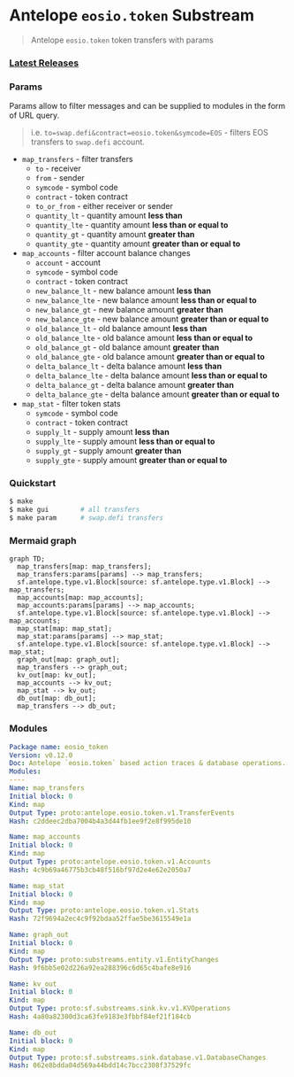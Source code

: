 # Antelope `eosio.token` Substream

> Antelope `eosio.token` token transfers with params

### [Latest Releases](https://github.com/pinax-network/substreams/releases)


### Params
Params allow to filter messages and can be supplied to modules in the form of URL query.

> i.e. `to=swap.defi&contract=eosio.token&symcode=EOS` - filters EOS transfers to `swap.defi` account.

- `map_transfers` - filter transfers
  - `to` - receiver
  - `from` - sender
  - `symcode` - symbol code
  - `contract` - token contract
  - `to_or_from` - either receiver or sender
  - `quantity_lt` - quantity amount **less than**
  - `quantity_lte` - quantity amount **less than or equal to**
  - `quantity_gt` - quantity amount **greater than**
  - `quantity_gte` - quantity amount **greater than or equal to**
- `map_accounts` - filter account balance changes
  - `account` - account
  - `symcode` - symbol code
  - `contract` - token contract
  - `new_balance_lt` - new balance amount **less than**
  - `new_balance_lte` - new balance amount **less than or equal to**
  - `new_balance_gt` - new balance amount **greater than**
  - `new_balance_gte` - new balance amount **greater than or equal to**
  - `old_balance_lt` - old balance amount **less than**
  - `old_balance_lte` - old balance amount **less than or equal to**
  - `old_balance_gt` - old balance amount **greater than**
  - `old_balance_gte` - old balance amount **greater than or equal to**
  - `delta_balance_lt` - delta balance amount **less than**
  - `delta_balance_lte` - delta balance amount **less than or equal to**
  - `delta_balance_gt` - delta balance amount **greater than**
  - `delta_balance_gte` - delta balance amount **greater than or equal to**
- `map_stat` - filter token stats
  - `symcode` - symbol code
  - `contract` - token contract
  - `supply_lt` - supply amount **less than**
  - `supply_lte` - supply amount **less than or equal to**
  - `supply_gt` - supply amount **greater than**
  - `supply_gte` - supply amount **greater than or equal to**

### Quickstart

```bash
$ make
$ make gui        # all transfers
$ make param      # swap.defi transfers
```

### Mermaid graph

```mermaid
graph TD;
  map_transfers[map: map_transfers];
  map_transfers:params[params] --> map_transfers;
  sf.antelope.type.v1.Block[source: sf.antelope.type.v1.Block] --> map_transfers;
  map_accounts[map: map_accounts];
  map_accounts:params[params] --> map_accounts;
  sf.antelope.type.v1.Block[source: sf.antelope.type.v1.Block] --> map_accounts;
  map_stat[map: map_stat];
  map_stat:params[params] --> map_stat;
  sf.antelope.type.v1.Block[source: sf.antelope.type.v1.Block] --> map_stat;
  graph_out[map: graph_out];
  map_transfers --> graph_out;
  kv_out[map: kv_out];
  map_accounts --> kv_out;
  map_stat --> kv_out;
  db_out[map: db_out];
  map_transfers --> db_out;
```

### Modules

```yaml
Package name: eosio_token
Version: v0.12.0
Doc: Antelope `eosio.token` based action traces & database operations.
Modules:
----
Name: map_transfers
Initial block: 0
Kind: map
Output Type: proto:antelope.eosio.token.v1.TransferEvents
Hash: c2ddeec2dba7004b4a3d44fb1ee9f2e8f995de10

Name: map_accounts
Initial block: 0
Kind: map
Output Type: proto:antelope.eosio.token.v1.Accounts
Hash: 4c9b69a46775b3cb48f516bf97d2e4e62e2050a7

Name: map_stat
Initial block: 0
Kind: map
Output Type: proto:antelope.eosio.token.v1.Stats
Hash: 72f9694a2ec4c9f92bdaa52ffae5be3615549e1a

Name: graph_out
Initial block: 0
Kind: map
Output Type: proto:substreams.entity.v1.EntityChanges
Hash: 9f6bb5e02d226a92ea288396c6d65c4bafe8e916

Name: kv_out
Initial block: 0
Kind: map
Output Type: proto:sf.substreams.sink.kv.v1.KVOperations
Hash: 4a80a82300d3ca63fe9183e3fbbf84ef21f184cb

Name: db_out
Initial block: 0
Kind: map
Output Type: proto:sf.substreams.sink.database.v1.DatabaseChanges
Hash: 062e8bdda04d569a44bdd14c7bcc2308f37529fc
```